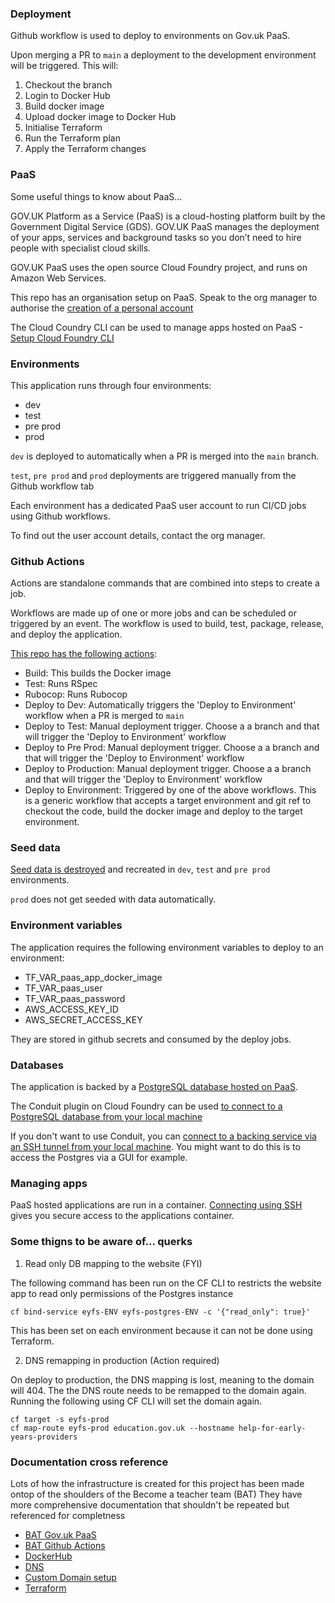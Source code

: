 ### Deployment

Github workflow is used to deploy to environments on Gov.uk PaaS.

Upon merging a PR to `main` a deployment to the development environment will be triggered. This will:

1. Checkout the branch
1. Login to Docker Hub
1. Build docker image
1. Upload docker image to Docker Hub
1. Initialise Terraform
1. Run the Terraform plan
1. Apply the Terraform changes

### PaaS

Some useful things to know about PaaS...

GOV.UK Platform as a Service (PaaS) is a cloud-hosting platform built by the Government Digital Service (GDS). GOV.UK PaaS manages the deployment of your apps, services and background tasks so you don’t need to hire people with specialist cloud skills.

GOV.UK PaaS uses the open source Cloud Foundry project, and runs on Amazon Web Services.

This repo has an organisation setup on PaaS. Speak to the org manager to authorise the [creation of a personal account](https://docs.cloud.service.gov.uk/get_started.html#get-started)

The Cloud Coundry CLI can be used to manage apps hosted on PaaS - [Setup Cloud Foundry CLI](https://docs.cloud.service.gov.uk/get_started.html#set-up-the-cloud-foundry-command-line)

### Environments

This application runs through four environments:

- dev
- test
- pre prod
- prod

`dev` is deployed to automatically when a PR is merged into the `main` branch.

`test`, `pre prod` and `prod` deployments are triggered manually from the Github workflow tab

Each environment has a dedicated PaaS user account to run CI/CD jobs using Github workflows.

To find out the user account details, contact the org manager.


### Github Actions

Actions are standalone commands that are combined into steps to create a job.

Workflows are made up of one or more jobs and can be scheduled or triggered by an event. The workflow is used to build, test, package, release, and deploy the application.


[This repo has the following actions](https://github.com/DFE-Digital/early-years-foundation-reform/actions):

- Build: This builds the Docker image
- Test: Runs RSpec
- Rubocop: Runs Rubocop
- Deploy to Dev: Automatically triggers the 'Deploy to Environment' workflow when a PR is merged to `main`
- Deploy to Test: Manual deployment trigger. Choose a a branch and that will trigger the 'Deploy to Environment' workflow
- Deploy to Pre Prod: Manual deployment trigger. Choose a a branch and that will trigger the 'Deploy to Environment' workflow
- Deploy to Production: Manual deployment trigger. Choose a a branch and that will trigger the 'Deploy to Environment' workflow
- Deploy to Environment: Triggered by one of the above workflows. This is a generic workflow that accepts a target environment and git ref to checkout the code, build the docker image and deploy to the target environment.


### Seed data

[Seed data is destroyed](../db/seeds.rb) and recreated in `dev`, `test` and `pre prod` environments.

`prod` does not get seeded with data automatically.

### Environment variables

The application requires the following environment variables to deploy to an environment:

- TF_VAR_paas_app_docker_image
- TF_VAR_paas_user
- TF_VAR_paas_password
- AWS_ACCESS_KEY_ID
- AWS_SECRET_ACCESS_KEY

They are stored in github secrets and consumed by the deploy jobs.

### Databases

The application is backed by a [PostgreSQL database hosted on PaaS](https://docs.cloud.service.gov.uk/deploying_services/postgresql/#postgresql).

The Conduit plugin on Cloud Foundry can be used [to connect to a PostgreSQL database from your local machine](https://docs.cloud.service.gov.uk/deploying_services/postgresql/#connect-to-a-postgresql-service-from-your-local-machine)

If you don't want to use Conduit, you can [connect to a backing service via an SSH tunnel from your local machine](https://docs.cloud.service.gov.uk/managing_apps.html#connecting-to-a-non-publicly-available-backing-service). You might want to do this is to access the Postgres via a GUI for example.

### Managing apps

PaaS hosted applications are run in a container. [Connecting using SSH](https://docs.cloud.service.gov.uk/managing_apps.html#connecting-with-ssh) gives you secure access to the applications container.

### Some thigns to be aware of... querks

1. Read only DB mapping to the website (FYI)

The following command has been run on the CF CLI to restricts the website
app to read only permissions of the Postgres instance

```
cf bind-service eyfs-ENV eyfs-postgres-ENV -c '{"read_only": true}'
```

This has been set on each environment because it can not be done using Terraform.


2. DNS remapping in production (Action required)

On deploy to production, the DNS mapping is lost, meaning to the domain will 404.
The the DNS route needs to be remapped to the domain again.
Running the following using CF CLI will set the domain again.

```
cf target -s eyfs-prod
cf map-route eyfs-prod education.gov.uk --hostname help-for-early-years-providers
```

### Documentation cross reference

Lots of how the infrastructure is created for this project has been made ontop of the shoulders of the Become a teacher team (BAT)
They have more comprehensive documentation that shouldn't be repeated but referenced for completness

- [BAT Gov.uk PaaS](https://dfedigital.atlassian.net/wiki/spaces/BaT/pages/1905066044/Gov.uk+PaaS)
- [BAT Github Actions](https://dfedigital.atlassian.net/wiki/spaces/BaT/pages/1649672271/Github+Actions)
- [DockerHub](https://dfedigital.atlassian.net/wiki/spaces/BaT/pages/1602650124/DockerHub)
- [DNS](https://dfedigital.atlassian.net/wiki/spaces/BaT/pages/1905262678/DNS)
- [Custom Domain setup](https://dfedigital.atlassian.net/wiki/spaces/BaT/pages/2012938241/Create+a+custom+domain)
- [Terraform](https://dfedigital.atlassian.net/wiki/spaces/BaT/pages/1935179870/Terraform)
